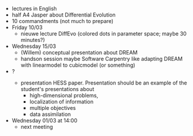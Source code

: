 - lectures in English
- half A4 Jasper about Differential Evolution
- 10 commandments (not much to prepare)
- Friday 10/03
  - nieuwe lecture DiffEvo (colored dots in parameter space; maybe 30 minutes?)
- Wednesday 15/03
  - (Willem) conceptual presentation about DREAM
  - handson session maybe Software Carpentry like adapting DREAM with linearmodel to cubicmodel (or something)
- <date>?
  - presentation HESS paper. Presentation should be an example of the student's presentations about 
    - high-dimensional problems,
    - localization of information
    - multiple objectives
    - data assimilation
- Wednesday 01/03 at 14:00
  - next meeting
